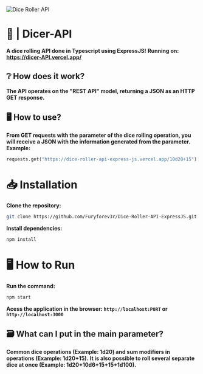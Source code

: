 ![Dice Roller API](https://github.com/Furyforev3r/Dice-Roller-API-ExpressJS/assets/88341564/a172c9ac-47fd-46fb-ac93-fde99097416f)
# 🎲 | Dicer-API
**A dice rolling API done in Typescript using ExpressJS!**
**Running on: https://dicer-API.vercel.app/**
## :grey_question: How does it work?
**The API operates on the "REST API" model, returning a JSON as an HTTP GET response.**
## :desktop_computer: How to use?
**From GET requests with the parameter of the dice rolling operation, you will receive a JSON with the information generated from the parameter.**
**Example:** 
```python
requests.get("https://dice-roller-api-express-js.vercel.app/10d20+15")
```
# 📥 Installation
**Clone the repository:**
```bash
git clone https://github.com/Furyforev3r/Dice-Roller-API-ExpressJS.git
```
**Install dependencies:**
```bash
npm install
```
# 🖥️ How to Run
**Run the command:**
```bash
npm start
```
 **Acess the application in the browser: `http://localhost:PORT` or `http://localhost:3000`**
## 🗃️ **What can I put in the main parameter?**
**Common dice operations (Example: 1d20) and sum modifiers in operations (Example: 1d20+15).**
**It is also possible to roll several separate dice at once (Example: 1d20+10d6+15+15+1d100).**
